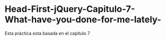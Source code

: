 # Head-First-jQuery-Capitulo-7-What-have-you-done-for-me-lately-
Esta práctica esta basada en el capitulo 7 
